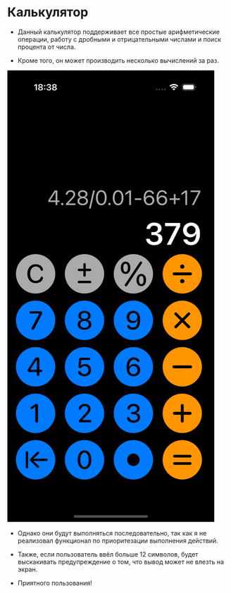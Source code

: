 # Калькулятор

- Данный калькулятор поддерживает все простые арифметические операции, работу с дробными и отрицательными числами и поиск процента от числа.

- Кроме того, он может производить несколько вычислений за раз.

![](screenshots/screenshot-01.png)

- Однако они будут выполняться последовательно, так как я не реализовал функционал по приоритезации выполнения действий.

- Также, если пользователь ввёл больше 12 символов, будет выскакивать предупреждение о том, что вывод может не влезть на экран.

- Приятного пользования!
